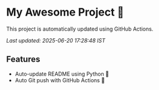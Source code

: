 # My Awesome Project 🚀

This project is automatically updated using GitHub Actions.

_Last updated: 2025-06-20 17:28:48 IST_

## Features
- Auto-update README using Python 🐍
- Auto Git push with GitHub Actions 🤖
